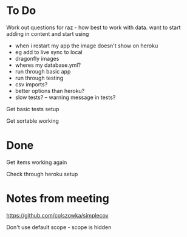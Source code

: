 # To Do

Work out questions for raz
- how best to work with data. want to start adding in content and start using
- when i restart my app the image doesn't show on heroku
- eg add to live sync to local
- dragonfly images
- wheres my database.yml?
- run through basic app
- run through testing
- csv imports?
- better options than heroku?
- slow tests?
– warning message in tests?

Get basic tests setup

Get sortable working

# Done

Get items working again

Check through heroku setup

# Notes from meeting

https://github.com/colszowka/simplecov

Don't use default scope - scope is hidden
